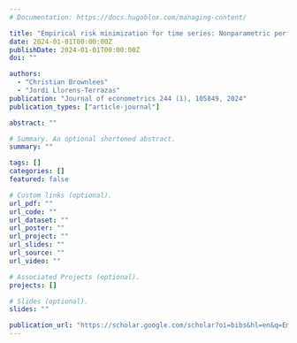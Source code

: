 ```yaml
---
# Documentation: https://docs.hugoblox.com/managing-content/

title: "Empirical risk minimization for time series: Nonparametric performance bounds for prediction"
date: 2024-01-01T00:00:00Z
publishDate: 2024-01-01T00:00:00Z
doi: ""

authors:
  - "Christian Brownlees"
  - "Jordi Llorens-Terrazas"
publication: "Journal of econometrics 244 (1), 105849, 2024"
publication_types: ["article-journal"]

abstract: ""

# Summary. An optional shortened abstract.
summary: ""

tags: []
categories: []
featured: false

# Custom links (optional).
url_pdf: ""
url_code: ""
url_dataset: ""
url_poster: ""
url_project: ""
url_slides: ""
url_source: ""
url_video: ""

# Associated Projects (optional).
projects: []

# Slides (optional).
slides: ""

publication_url: "https://scholar.google.com/scholar?oi=bibs&hl=en&q=Empirical+risk+minimization+for+time+series:+Nonparametric+performance+bounds+for+prediction"
---
```

